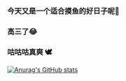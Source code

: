### 今天又是一个适合摸鱼的好日子呢🤔
### 高三了😂
### 咕咕咕真爽 🕊

[![Anurag's GitHub stats](https://github-readme-stats.vercel.app/api?username=HuaJi2333DaDa&show_icons=true&theme=nord)](https://github.com/anuraghazra/github-readme-stats)

<!--
**HuaJi2333DaDa/HuaJi2333DaDa** is a ✨ _special_ ✨ repository because its `README.md` (this file) appears on your GitHub profile.

Here are some ideas to get you started:

- 🔭 I’m currently working on ...
- 🌱 I’m currently learning ...
- 👯 I’m looking to collaborate on ...
- 🤔 I’m looking for help with ...
- 💬 Ask me about ...
- 📫 How to reach me: ...
- 😄 Pronouns: ...
- ⚡ Fun fact: ...
-->
